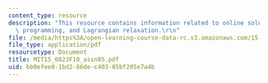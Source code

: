```yaml
---
content_type: resource
description: "This resource contains information related to online solutions of linear\
  \ programming, and Lagrangian relaxation.\r\n"
file: /media/https%3A/open-learning-course-data-rc.s3.amazonaws.com/15-082j-network-optimization-fall-2010/bb0efee01bd286dec40385bf205e7a4b_MIT15_082JF10_assn05.pdf
file_type: application/pdf
resourcetype: Document
title: MIT15_082JF10_assn05.pdf
uid: bb0efee0-1bd2-86de-c403-85bf205e7a4b
---
```

